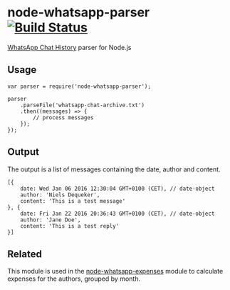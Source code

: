 # node-whatsapp-parser [![Build Status](https://travis-ci.com/Voles/node-whatsapp-parser.svg?branch=master)](https://travis-ci.com/Voles/node-whatsapp-parser)
[WhatsApp Chat History](https://www.whatsapp.com/faq/en/s60/21055276) parser for Node.js

## Usage

    var parser = require('node-whatsapp-parser');
    
    parser
        .parseFile('whatsapp-chat-archive.txt')
        .then((messages) => {
            // process messages
        });
    });

## Output
The output is a list of messages containing the date, author and content.

    [{
        date: Wed Jan 06 2016 12:30:04 GMT+0100 (CET), // date-object
        author: 'Niels Dequeker',
        content: 'This is a test message'
    }, {
        date: Fri Jan 22 2016 20:36:43 GMT+0100 (CET), // date-object
        author: 'Jane Doe',
        content: 'This is a test reply'
    }]

## Related
This module is used in the [node-whatsapp-expenses](https://github.com/Voles/node-whatsapp-expenses) module to calculate expenses for the authors, grouped by month.
